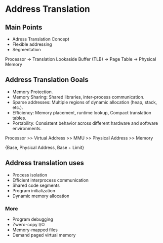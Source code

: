 # Address Translation

## Main Points
- Adress Translation Concept
- Flexible addressing
- Segmentation

Processor -> Translation Lookaside Buffer (TLB) -> Page Table -> Physical Memory

## Address Translation Goals
- Memory Protection.
- Memory Sharing: Shared libraries, inter-process communication.
- Sparse addresses: Multiple regions of dynamic allocation (heap, stack, etc.).
- Efficiency: Memory placement, runtime lookup, Compact translation tables.
- Portability: Consistent behavior across different hardware and software environments.

Processor >> Virtual Address >> MMU >> Physical Address >> Memory

{Base, Physical Address, Base + Limit}

## Address translation uses

- Process isolation
- Efficient interprocess communication
- Shared code segments
- Program initialization
- Dynamic memory allocation

### More

- Program debugging
- Zwero-copy I/O
- Memory-mapped files
- Demand paged virtual memory
